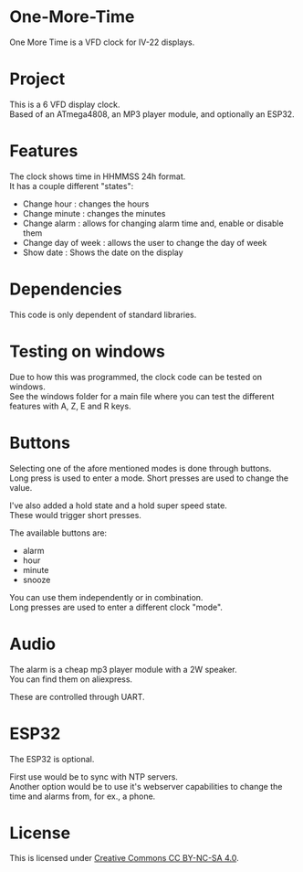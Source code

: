# One-More-Time
One More Time is a VFD clock for IV-22 displays.

# Project
This is a 6 VFD display clock.  
Based of an ATmega4808, an MP3 player module, and optionally an ESP32.  

# Features
The clock shows time in HHMMSS 24h format.  
It has a couple different "states":  
- Change hour : changes the hours  
- Change minute : changes the minutes  
- Change alarm : allows for changing alarm time and, enable or disable them  
- Change day of week : allows the user to change the day of week  
- Show date : Shows the date on the display  

# Dependencies
This code is only dependent of standard libraries.  

# Testing on windows
Due to how this was programmed, the clock code can be tested on windows.  
See the windows folder for a main file where you can test the different features with A, Z, E and R keys.

# Buttons
Selecting one of the afore mentioned modes is done through buttons.  
Long press is used to enter a mode. Short presses are used to change the value.  

I've also added a hold state and a hold super speed state.  
These would trigger short presses.  

The available buttons are:
- alarm
- hour
- minute
- snooze

You can use them independently or in combination.  
Long presses are used to enter a different clock "mode".  

# Audio
The alarm is a cheap mp3 player module with a 2W speaker.  
You can find them on aliexpress.  

These are controlled through UART.  

# ESP32
The ESP32 is optional.  

First use would be to sync with NTP servers.  
Another option would be to use it's webserver capabilities to change the time and alarms from, for ex., a phone.  

# License
This is licensed under [Creative Commons CC BY-NC-SA 4.0](https://creativecommons.org/licenses/by-nc-sa/4.0/).  
